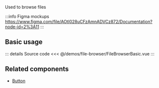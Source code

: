 Used to browse files

:::info Figma mockups
https://www.figma.com/file/AOtI028uCFzAmnADVCz872/Documentation?node-id=2%3A11
:::

## Basic usage

<FileBrowserBasic />

::: details Source code
<<< @/demos/file-browser/FileBrowserBasic.vue
:::

## Related components

- [Button](/components/button/button.doc)
